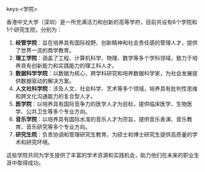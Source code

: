keys:<学院>


香港中文大学（深圳）是一所充满活力和创新的高等学府，目前共设有6个学院和1个研究生院，分别为：

1. **经管学院**：旨在培养具有国际视野、创新精神和社会责任感的管理人才，提供了世界一流的商学教育。
2. **理工学院**：涵盖了工程、计算机科学、物理、数学等多个学科领域，致力于培养具有创新能力和实践能力的理工科人才。
3. **数据科学学院**：以数据为核心，跨学科研究和培养数据科学家，为社会发展提供数据驱动的解决方案。
4. **人文社科学院**：涉及人文、社会科学、艺术等多个领域，培养具有批判性思维和跨文化沟通能力的复合型人才。
5. **医学院**：以培养具有国际竞争力的医学人才为目标，提供临床医学、生物医学、公共卫生等多个专业方向。
6. **音乐学院**：以培养具有国际水准的音乐人才为宗旨，提供音乐表演、音乐教育、音乐研究等多个专业方向。
7. **研究生院**：负责协调和管理研究生教育，为硕士和博士研究生提供高质量的学术和研究环境。

这些学院共同为学生提供了丰富的学术资源和实践机会，助力他们在未来的职业生涯中取得成功。